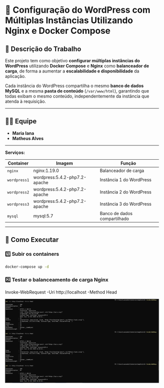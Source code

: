 # 🐳 Configuração do WordPress com Múltiplas Instâncias Utilizando Nginx e Docker Compose

## 📘 Descrição do Trabalho

Este projeto tem como objetivo **configurar múltiplas instâncias do WordPress** utilizando **Docker Compose** e **Nginx** como **balanceador de carga**, de forma a aumentar a **escalabilidade e disponibilidade** da aplicação.

Cada instância do WordPress compartilha o mesmo **banco de dados MySQL** e a mesma **pasta de conteúdo** (`/var/www/html`), garantindo que todas exibam o mesmo conteúdo, independentemente da instância que atenda à requisição.

---

## 👩‍💻 Equipe

- **Maria Iana**  
- **Matheus Alves**

---

**Serviços:**

| Container    | Imagem                         | Função                          |
|---------------|--------------------------------|----------------------------------|
| `nginx`       | nginx:1.19.0                   | Balanceador de carga             |
| `wordpress1`  | wordpress:5.4.2-php7.2-apache  | Instância 1 do WordPress         |
| `wordpress2`  | wordpress:5.4.2-php7.2-apache  | Instância 2 do WordPress         |
| `wordpress3`  | wordpress:5.4.2-php7.2-apache  | Instância 3 do WordPress         |
| `mysql`       | mysql:5.7                      | Banco de dados compartilhado     |

---

## 🚀 Como Executar

### 1️⃣ Subir os containers

```bash
docker-compose up -d

```

### 2️⃣ Testar o balanceamento de carga Nginx
Invoke-WebRequest -Uri http://localhost -Method Head

<p align="center">
  <img src="./imagens/teste-balanceamento.png" width="600" alt="Teste de Balanceamento com Nginx e WordPress">
</p>
